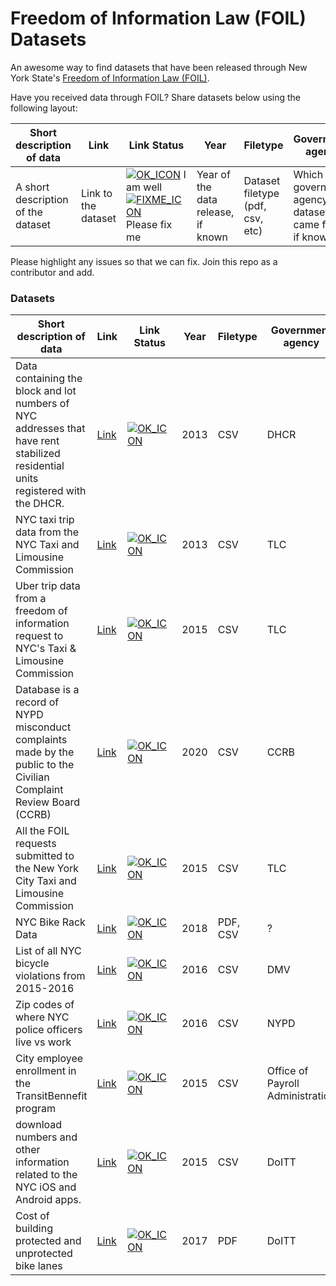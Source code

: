 # Freedom of Information Law (FOIL) Datasets
An awesome way to find datasets that have been released through New York State's [Freedom of Information Law (FOIL)](https://en.wikipedia.org/wiki/FOIL_request).

Have you received data through FOIL? Share datasets below using the following layout:  

Short description of data | Link | Link Status | Year | Filetype | Government agency
-|---------|---------|---------|---------|---------
A short description of the dataset | Link to the dataset | [![OK_ICON](https://raw.githubusercontent.com/awesomedata/apd-core/master/deploy/ok-24.png)](https://raw.githubusercontent.com/awesomedata/apd-core/master/deploy/ok-24.png) I am well <br/> [![FIXME_ICON](https://raw.githubusercontent.com/awesomedata/apd-core/master/deploy/fixme-24.png)](https://raw.githubusercontent.com/awesomedata/apd-core/master/deploy/fixme-24.png) Please fix me | Year of the data release, if known|Dataset filetype (pdf, csv, etc)| Which government agency the dataset came from, if known



Please highlight any issues so that we can fix. Join this repo as a contributor and add.




### Datasets

Short description of data | Link | Link Status | Year | Filetype | Government agency
-|---------|---------|---------|---------|---------
Data containing the block and lot numbers of NYC addresses that have rent stabilized residential units registered with the DHCR. |[Link](https://github.com/clhenrick/dhcr-rent-stabilized-data) | [![OK_ICON](https://raw.githubusercontent.com/awesomedata/apd-core/master/deploy/ok-24.png)](https://raw.githubusercontent.com/awesomedata/apd-core/master/deploy/ok-24.png) | 2013|CSV|DHCR
NYC taxi trip data from the NYC Taxi and Limousine Commission | [Link](https://chriswhong.com/open-data/foil_nyc_taxi/) | [![OK_ICON](https://raw.githubusercontent.com/awesomedata/apd-core/master/deploy/ok-24.png)](https://raw.githubusercontent.com/awesomedata/apd-core/master/deploy/ok-24.png) |  2013 | CSV | TLC
Uber trip data from a freedom of information request to NYC's Taxi & Limousine Commission | [Link](https://github.com/fivethirtyeight/uber-tlc-foil-response) | [![OK_ICON](https://raw.githubusercontent.com/awesomedata/apd-core/master/deploy/ok-24.png)](https://raw.githubusercontent.com/awesomedata/apd-core/master/deploy/ok-24.png) | 2015 | CSV | TLC
Database is a record of NYPD misconduct complaints made by the public to the Civilian Complaint Review Board (CCRB) |[Link](https://github.com/new-york-civil-liberties-union/NYPD-Misconduct-Complaint-Database) | [![OK_ICON](https://raw.githubusercontent.com/awesomedata/apd-core/master/deploy/ok-24.png)](https://raw.githubusercontent.com/awesomedata/apd-core/master/deploy/ok-24.png) |  2020 | CSV | CCRB
All the FOIL requests submitted to the New York City Taxi and Limousine Commission |[Link](https://github.com/ajschumacher/foilfoil) |	[![OK_ICON](https://raw.githubusercontent.com/awesomedata/apd-core/master/deploy/ok-24.png)](https://raw.githubusercontent.com/awesomedata/apd-core/master/deploy/ok-24.png) |		2015 |	CSV	| TLC
 NYC Bike Rack Data	|[Link](https://github.com/codebutler/nycityracks)	| [![OK_ICON](https://raw.githubusercontent.com/awesomedata/apd-core/master/deploy/ok-24.png)](https://raw.githubusercontent.com/awesomedata/apd-core/master/deploy/ok-24.png)	| 2018	|PDF, CSV	| ?
List of all NYC bicycle violations from 2015-2016 |[Link](https://github.com/Bellspringsteen/other.nyc/tree/master/NYCGOV/NYPD/BicycleTicketsRace/data)	|[![OK_ICON](https://raw.githubusercontent.com/awesomedata/apd-core/master/deploy/ok-24.png)](https://raw.githubusercontent.com/awesomedata/apd-core/master/deploy/ok-24.png)	|	2016	| CSV	| DMV
Zip codes of where NYC police officers live vs work	|[Link](https://github.com/Bellspringsteen/other.nyc/tree/master/NYCGOV/NYPD/NypdOfficersHomeZip/data)	|[![OK_ICON](https://raw.githubusercontent.com/awesomedata/apd-core/master/deploy/ok-24.png)](https://raw.githubusercontent.com/awesomedata/apd-core/master/deploy/ok-24.png)	|2016	|CSV|	NYPD
City employee enrollment in the TransitBennefit program	|[Link](https://github.com/Bellspringsteen/other.nyc/tree/master/NYCGOV/Payroll/NYCPayrollTransitBennefitEnrollment)	|	[![OK_ICON](https://raw.githubusercontent.com/awesomedata/apd-core/master/deploy/ok-24.png)](https://raw.githubusercontent.com/awesomedata/apd-core/master/deploy/ok-24.png) | 2015	|CSV	| Office of Payroll Administration
download numbers and other information related to the NYC iOS and Android apps.	|[Link](https://github.com/Bellspringsteen/other.nyc/tree/master/NYCGOV/DOITT/NYCAppDownloadNumbers)	|[![OK_ICON](https://raw.githubusercontent.com/awesomedata/apd-core/master/deploy/ok-24.png)](https://raw.githubusercontent.com/awesomedata/apd-core/master/deploy/ok-24.png) |	2015|	CSV	| DoITT
Cost of building protected and unprotected bike lanes|[Link](https://github.com/Bellspringsteen/other.nyc/tree/master/NYCGOV/DOT/ProtectedBikeLaneCostVsUnprotected)	|[![OK_ICON](https://raw.githubusercontent.com/awesomedata/apd-core/master/deploy/ok-24.png)](https://raw.githubusercontent.com/awesomedata/apd-core/master/deploy/ok-24.png) |		2017	|PDF	| DoITT
